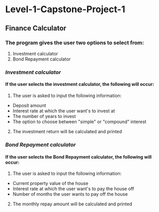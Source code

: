 # Level-1-Capstone-Project-1
## Finance Calculator
### The program gives the user two options to select from:
1. Investment calculator
1. Bond Repayment calculator

### *Investment calculator*

#### If the user selects the investment calculator, the following will occur:

1. The user is asked to input the following information:
  * Deposit amount
  * Interest rate at which the user want's to invest at
  * The number of years to invest
  * The option to choose between "simple" or "compound" interest
  
2. The investment return will be calculated and printed

### *Bond Repayment calculator*

#### If the user selects the Bond Repayment calculator, the following will occur:

1. The user is asked to input the following information:
  * Current property value of the house
  * Interest rate at which the user want's to pay the house off
  * Number of months the user wants to pay off the house
  
2. The monthly repay amount will be calculated and printed
